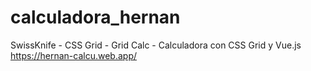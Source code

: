 # calculadora_hernan
SwissKnife - CSS Grid - Grid Calc - Calculadora con CSS Grid y Vue.js
https://hernan-calcu.web.app/
